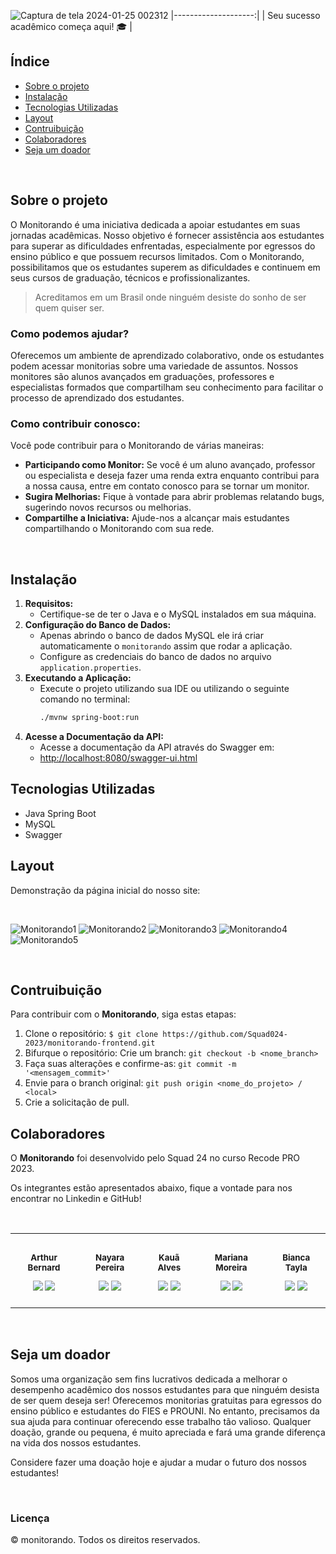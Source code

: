 ![Captura de tela 2024-01-25 002312](https://github.com/Squad024-2023/monitorando-backend/assets/140784122/e5680154-ea3b-4e22-9c5f-fb552219e32f)
|--------------------:|
| Seu sucesso acadêmico começa aqui! 🎓 |

## Índice
- <a href="#sobre-o-projeto"> Sobre o projeto </a>
- <a href="#instalacao"> Instalação </a>
- <a href="#tecnologias-utilizadas"> Tecnologias Utilizadas </a>
- <a href="#layout"> Layout </a>
- <a href="#contribuicao"> Contruibuição </a>
- <a href="#colaboradores"> Colaboradores </a>
- <a href="#seja-um-dador"> Seja um doador </a>

<br>

## Sobre o projeto

O Monitorando é uma iniciativa dedicada a apoiar estudantes em suas jornadas acadêmicas. Nosso objetivo é fornecer assistência aos estudantes para superar as dificuldades enfrentadas, especialmente por egressos do ensino público e que possuem recursos limitados. Com o Monitorando, possibilitamos que os estudantes superem as dificuldades e continuem em seus cursos de graduação, técnicos e profissionalizantes.

>  Acreditamos em um Brasil onde ninguém desiste do sonho de ser quem quiser ser.


### Como podemos ajudar?

Oferecemos um ambiente de aprendizado colaborativo, onde os estudantes podem acessar monitorias sobre uma variedade de assuntos. Nossos monitores são alunos avançados em graduações, professores e especialistas formados que compartilham seu conhecimento para facilitar o processo de aprendizado dos estudantes.


### Como contribuir conosco:

Você pode contribuir para o Monitorando de várias maneiras:
* **Participando como Monitor:** Se você é um aluno avançado, professor ou especialista e deseja fazer uma renda extra enquanto contribui para a nossa causa, entre em contato conosco para se tornar um monitor.
* **Sugira Melhorias:** Fique à vontade para abrir problemas relatando bugs, sugerindo novos recursos ou melhorias.
* **Compartilhe a Iniciativa:** Ajude-nos a alcançar mais estudantes compartilhando o Monitorando com sua rede.

<br>

## Instalação

1. **Requisitos:**
   - Certifique-se de ter o Java e o MySQL instalados em sua máquina.
2. **Configuração do Banco de Dados:**
   - Apenas abrindo o banco de dados MySQL ele irá criar automaticamente o `monitorando` assim que rodar a aplicação.
   - Configure as credenciais do banco de dados no arquivo `application.properties`.
3. **Executando a Aplicação:**
   - Execute o projeto utilizando sua IDE ou utilizando o seguinte comando no terminal:
     ```bash
     ./mvnw spring-boot:run
     ```
4. **Acesse a Documentação da API:**
   - Acesse a documentação da API através do Swagger em:
   - [http://localhost:8080/swagger-ui.html](http://localhost:8080/swagger-ui.html)

## Tecnologias Utilizadas

- Java Spring Boot
- MySQL
- Swagger

## Layout

Demonstração da página inicial do nosso site:

<br>

![Monitorando1](https://github.com/Squad024-2023/monitorando-backend/assets/140784122/540351af-88d4-4f2c-b794-d6fdecc9988d)
![Monitorando2](https://github.com/Squad024-2023/monitorando-backend/assets/140784122/e9a688b2-8158-4ee3-9092-eec66cf89ba5)
![Monitorando3](https://github.com/Squad024-2023/monitorando-backend/assets/140784122/ccb891ef-1203-4f22-ac38-62cd80102367)
![Monitorando4](https://github.com/Squad024-2023/monitorando-backend/assets/140784122/75d097e2-205f-4354-a1db-4517d6adfb16)
![Monitorando5](https://github.com/Squad024-2023/monitorando-backend/assets/140784122/3023d520-65f6-4805-8565-11ca2c125a28)


<br>

## Contruibuição

Para contribuir com o **Monitorando**, siga estas etapas:

1. Clone o repositório:
    `$ git clone https://github.com/Squad024-2023/monitorando-frontend.git`  
2. Bifurque o repositório:
    Crie um branch: `git checkout -b <nome_branch>`
3. Faça suas alterações e confirme-as: 
`git commit -m '<mensagem_commit>'`
4. Envie para o branch original: 
`git push origin <nome_do_projeto> / <local>`
5. Crie a solicitação de pull.


## Colaboradores

O **Monitorando** foi desenvolvido pelo Squad 24 no curso Recode PRO 2023.

Os integrantes estão apresentados abaixo, fique a vontade para nos encontrar no Linkedin e GitHub!

<br>


<table>
  <tr>
    <td align="center" style="padding: 10px;">
      <br>
        <sub>
          <b>Arthur Bernard</b>
          <p> <a href="https://www.linkedin.com/in/ber-arthur/" ><img src="https://img.icons8.com/color/38/000000/linkedin.png"/></a> <a href="https://github.com/Daedaluzz"><img src="https://img.icons8.com/ios-glyphs/38/000000/github.png"/></a>
        </sub>
      </a>
    </td>
    <td align="center" style="padding: 10px;">
      <br>
        <sub>
          <b>Nayara Pereira</b>
          <p> <a href="https://www.linkedin.com/in/nayarabpereira/"><img src="https://img.icons8.com/color/38/000000/linkedin.png"/></a> <a href="https://github.com/nxyara"><img src="https://img.icons8.com/ios-glyphs/38/000000/github.png"/></a>
        </sub>
      </a>
    </td>
    <td align="center" style="padding: 10px;">
<br>
        <sub>
          <b>Kauã Alves</b>
          <p> <a href="https://www.linkedin.com/in/kaua-amelo96/" ><img src="https://img.icons8.com/color/38/000000/linkedin.png"/></a> <a href="https://github.com/kauaamelo"><img src="https://img.icons8.com/ios-glyphs/38/000000/github.png"/></a>
        </sub>
      </a>
    </td>
    <td align="center" style="padding: 10px;">
      <br>
        <sub>
          <b>Mariana Moreira</b>
          <p> <a href="https://www.linkedin.com/in/mariana-moreira-santos-39417828a/" ><img src="https://img.icons8.com/color/38/000000/linkedin.png"/></a> <a href="https://github.com/mari-moreira"><img src="https://img.icons8.com/ios-glyphs/38/000000/github.png"/></a>
        </sub>
      </a>
    </td>
    <td align="center" style="padding: 10px;">
        <br>
        <sub>
          <b>Bianca Tayla</b>
          <p> <a href="https://www.linkedin.com/in/bianca-t-7b5972255/" ><img src="https://img.icons8.com/color/38/000000/linkedin.png"/></a> <a href="https://github.com/Y777-CoderTech"><img src="https://img.icons8.com/ios-glyphs/38/000000/github.png"/></a>
        </sub>
      </a>
    </td>
  </tr>
</table>

<br> 

## Seja um doador

Somos uma organização sem fins lucrativos dedicada a melhorar o desempenho acadêmico dos nossos estudantes para que ninguém desista de ser quem deseja ser! Oferecemos monitorias gratuitas para egressos do ensino público e estudantes do FIES e PROUNI. No entanto, precisamos da sua ajuda para continuar oferecendo esse trabalho tão valioso. Qualquer doação, grande ou pequena, é muito apreciada e fará uma grande diferença na vida dos nossos estudantes. 

Considere fazer uma doação hoje e ajudar a mudar o futuro dos nossos estudantes!

<br>

### Licença 

© monitorando. Todos os direitos reservados.

